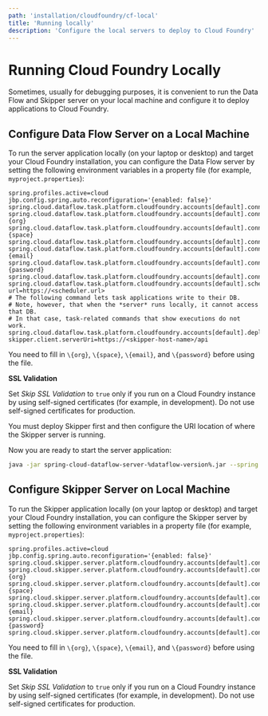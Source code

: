 ```yaml
---
path: 'installation/cloudfoundry/cf-local'
title: 'Running locally'
description: 'Configure the local servers to deploy to Cloud Foundry'
---
```


# Running Cloud Foundry Locally

Sometimes, usually for debugging purposes, it is convenient to run the Data Flow and Skipper server on your local machine and configure it to deploy applications to Cloud Foundry.

## Configure Data Flow Server on a Local Machine

To run the server application locally (on your laptop or desktop) and target your Cloud Foundry installation, you can configure the Data Flow server by setting the following environment variables in a property file (for example, `myproject.properties`):

```properties
spring.profiles.active=cloud
jbp.config.spring.auto.reconfiguration='{enabled: false}'
spring.cloud.dataflow.task.platform.cloudfoundry.accounts[default].connection.url=https://api.run.pivotal.io
spring.cloud.dataflow.task.platform.cloudfoundry.accounts[default].connection.org={org}
spring.cloud.dataflow.task.platform.cloudfoundry.accounts[default].connection.space={space}
spring.cloud.dataflow.task.platform.cloudfoundry.accounts[default].connection.domain=cfapps.io
spring.cloud.dataflow.task.platform.cloudfoundry.accounts[default].connection.username={email}
spring.cloud.dataflow.task.platform.cloudfoundry.accounts[default].connection.password={password}
spring.cloud.dataflow.task.platform.cloudfoundry.accounts[default].connection.skipSslValidation=false
spring.cloud.dataflow.task.platform.cloudfoundry.accounts[default].scheduler.scheduler-url=https://<scheduler.url>
# The following command lets task applications write to their DB.
# Note, however, that when the *server* runs locally, it cannot access that DB.
# In that case, task-related commands that show executions do not work.
spring.cloud.dataflow.task.platform.cloudfoundry.accounts[default].deployment.services=mysqlcups
skipper.client.serverUri=https://<skipper-host-name>/api
```

You need to fill in `\{org}`, `\{space}`, `\{email}`, and `\{password}` before using the file.

<!--WARNING-->

**SSL Validation**

Set _Skip SSL Validation_ to `true` only if you run on a Cloud Foundry
instance by using self-signed certificates (for example, in
development). Do not use self-signed certificates for production.

<!--END_WARNING-->

<!--NOTE-->

You must deploy Skipper first and then configure the URI location of where the Skipper server is running.

<!--END_NOTE-->

Now you are ready to start the server application:

```bash
java -jar spring-cloud-dataflow-server-%dataflow-version%.jar --spring.config.additional-location=<PATH-TO-FILE>/foo.properties
```

## Configure Skipper Server on Local Machine

To run the Skipper application locally (on your laptop or desktop) and target your Cloud Foundry installation, you can configure the Skipper server by setting the following environment variables in a property file (for example, `myproject.properties`):

```properties
spring.profiles.active=cloud
jbp.config.spring.auto.reconfiguration='{enabled: false}'
spring.cloud.skipper.server.platform.cloudfoundry.accounts[default].connection.url=https://api.run.pivotal.io
spring.cloud.skipper.server.platform.cloudfoundry.accounts[default].connection.org={org}
spring.cloud.skipper.server.platform.cloudfoundry.accounts[default].connection.space={space}
spring.cloud.skipper.server.platform.cloudfoundry.accounts[default].connection.domain=cfapps.io
spring.cloud.skipper.server.platform.cloudfoundry.accounts[default].connection.username={email}
spring.cloud.skipper.server.platform.cloudfoundry.accounts[default].connection.password={password}
spring.cloud.skipper.server.platform.cloudfoundry.accounts[default].connection.skipSslValidation=false
```

You need to fill in `\{org}`, `\{space}`, `\{email}`, and `\{password}` before using the file.

<!--WARNING-->

**SSL Validation**

Set _Skip SSL Validation_ to `true` only if you run on a Cloud Foundry
instance by using self-signed certificates (for example, in
development). Do not use self-signed certificates for production.

<!--END_WARNING-->
